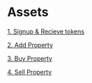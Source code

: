 # Assets

 [1. Signup & Recieve tokens](1.-assets.md#signup-and-receive-tokens)

 [2. Add Property](1.-assets.md#add-property)

[3. Buy Property](1.-assets.md#buy-property)

 [4. Sell Property](1.-assets.md#sell-property)

